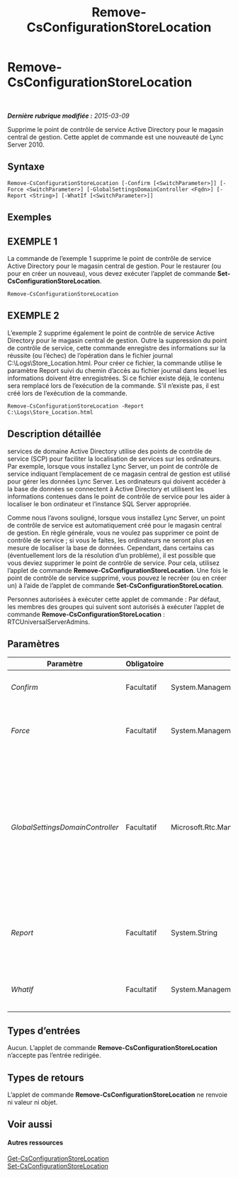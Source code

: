 ﻿---
title: Remove-CsConfigurationStoreLocation
TOCTitle: Remove-CsConfigurationStoreLocation
ms:assetid: 141be225-c6e4-4377-913b-ba61528929d4
ms:mtpsurl: https://technet.microsoft.com/fr-fr/library/Gg398214(v=OCS.15)
ms:contentKeyID: 49296332
ms.date: 05/20/2016
mtps_version: v=OCS.15
ms.translationtype: HT
---

# Remove-CsConfigurationStoreLocation

 

_**Dernière rubrique modifiée :** 2015-03-09_

Supprime le point de contrôle de service Active Directory pour le magasin central de gestion. Cette applet de commande est une nouveauté de Lync Server 2010.

## Syntaxe

    Remove-CsConfigurationStoreLocation [-Confirm [<SwitchParameter>]] [-Force <SwitchParameter>] [-GlobalSettingsDomainController <Fqdn>] [-Report <String>] [-WhatIf [<SwitchParameter>]]

## Exemples

## EXEMPLE 1

La commande de l’exemple 1 supprime le point de contrôle de service Active Directory pour le magasin central de gestion. Pour le restaurer (ou pour en créer un nouveau), vous devez exécuter l’applet de commande **Set-CsConfigurationStoreLocation**.

    Remove-CsConfigurationStoreLocation

## EXEMPLE 2

L’exemple 2 supprime également le point de contrôle de service Active Directory pour le magasin central de gestion. Outre la suppression du point de contrôle de service, cette commande enregistre des informations sur la réussite (ou l’échec) de l’opération dans le fichier journal C:\\Logs\\Store\_Location.html. Pour créer ce fichier, la commande utilise le paramètre Report suivi du chemin d’accès au fichier journal dans lequel les informations doivent être enregistrées. Si ce fichier existe déjà, le contenu sera remplacé lors de l’exécution de la commande. S’il n’existe pas, il est créé lors de l’exécution de la commande.

    Remove-CsConfigurationStoreLocation -Report C:\Logs\Store_Location.html

## Description détaillée

services de domaine Active Directory utilise des points de contrôle de service (SCP) pour faciliter la localisation de services sur les ordinateurs. Par exemple, lorsque vous installez Lync Server, un point de contrôle de service indiquant l’emplacement de ce magasin central de gestion est utilisé pour gérer les données Lync Server. Les ordinateurs qui doivent accéder à la base de données se connectent à Active Directory et utilisent les informations contenues dans le point de contrôle de service pour les aider à localiser le bon ordinateur et l’instance SQL Server appropriée.

Comme nous l’avons souligné, lorsque vous installez Lync Server, un point de contrôle de service est automatiquement créé pour le magasin central de gestion. En règle générale, vous ne voulez pas supprimer ce point de contrôle de service ; si vous le faites, les ordinateurs ne seront plus en mesure de localiser la base de données. Cependant, dans certains cas (éventuellement lors de la résolution d’un problème), il est possible que vous deviez supprimer le point de contrôle de service. Pour cela, utilisez l’applet de commande **Remove-CsConfigurationStoreLocation**. Une fois le point de contrôle de service supprimé, vous pouvez le recréer (ou en créer un) à l’aide de l’applet de commande **Set-CsConfigurationStoreLocation**.

Personnes autorisées à exécuter cette applet de commande : Par défaut, les membres des groupes qui suivent sont autorisés à exécuter l’applet de commande **Remove-CsConfigurationStoreLocation** : RTCUniversalServerAdmins.

## Paramètres


<table>
<colgroup>
<col style="width: 25%" />
<col style="width: 25%" />
<col style="width: 25%" />
<col style="width: 25%" />
</colgroup>
<thead>
<tr class="header">
<th>Paramètre</th>
<th>Obligatoire</th>
<th>Type</th>
<th>Description</th>
</tr>
</thead>
<tbody>
<tr class="odd">
<td><p><em>Confirm</em></p></td>
<td><p>Facultatif</p></td>
<td><p>System.Management.Automation.SwitchParameter</p></td>
<td><p>Vous demande confirmation avant d’exécuter la commande.</p></td>
</tr>
<tr class="even">
<td><p><em>Force</em></p></td>
<td><p>Facultatif</p></td>
<td><p>System.Management.Automation.SwitchParameter</p></td>
<td><p>Supprime l’affichage de tous les messages d’erreur récupérable susceptibles d’apparaître lors de l’exécution de la commande.</p></td>
</tr>
<tr class="odd">
<td><p><em>GlobalSettingsDomainController</em></p></td>
<td><p>Facultatif</p></td>
<td><p>Microsoft.Rtc.Management.Deploy.Fqdn</p></td>
<td><p>Nom de domaine complet (FQDN) d’un contrôleur de domaine dans lequel les paramètres globaux sont stockés. Si les paramètres globaux sont stockés dans le conteneur Système Active Directory, ce paramètre doit pointer sur le contrôleur de domaine racine. Si les paramètres globaux sont stockés dans le conteneur de configuration, tout contrôleur de domaine peut être utilisé et ce paramètre peut être omis.</p></td>
</tr>
<tr class="even">
<td><p><em>Report</em></p></td>
<td><p>Facultatif</p></td>
<td><p>System.String</p></td>
<td><p>Permet de spécifier un chemin d’accès au fichier journal créé lors de l’exécution de l’applet de commande. Par exemple : -Report &quot;C:\Logs\ConfigurationStore.html&quot;</p></td>
</tr>
<tr class="odd">
<td><p><em>WhatIf</em></p></td>
<td><p>Facultatif</p></td>
<td><p>System.Management.Automation.SwitchParameter</p></td>
<td><p>Décrit ce qui se passe si vous exécutez la commande sans l’exécuter réellement.</p></td>
</tr>
</tbody>
</table>


## Types d’entrées

Aucun. L’applet de commande **Remove-CsConfigurationStoreLocation** n’accepte pas l’entrée redirigée.

## Types de retours

L’applet de commande **Remove-CsConfigurationStoreLocation** ne renvoie ni valeur ni objet.

## Voir aussi

#### Autres ressources

[Get-CsConfigurationStoreLocation](get-csconfigurationstorelocation.md)  
[Set-CsConfigurationStoreLocation](set-csconfigurationstorelocation.md)

